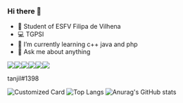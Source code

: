 
### Hi there 👋
- 🏢 Student of ESFV Filipa de Vilhena
- 💻 TGPSI
- 🌱 I’m currently learning c++ java and php
- 💬 Ask me about anything  


<img src="https://img.shields.io/badge/Discord-7289DA?style=for-the-badge&logo=discord&logoColor=white"/><img src="https://img.shields.io/badge/Instagram-E4405F?style=for-the-badge&logo=instagram&logoColor=white" href="https://instagram.com/tanjil_kh"/><img src="https://img.shields.io/badge/YouTube-FF0000?style=for-the-badge&logo=youtube&logoColor=white" href="https://www.youtube.com/channel/UC4YrOpOprVmX7aVwHm6Q3TQ"/><img src="https://img.shields.io/badge/Steam-000000?style=for-the-badge&logo=steam&logoColor=white" href="https://steamcommunity.com/id/tanjil/"/><img src="https://img.shields.io/badge/Counter_Strike-000000?style=for-the-badge&logo=counter-strike&logoColor=white"/><img src="https://img.shields.io/badge/Spotify-1ED760?&style=for-the-badge&logo=spotify&logoColor=white" href="https://open.spotify.com/user/r1fsm8bhowed55sxsw1qceiii"/>



tanjil#1398

![Customized Card](https://github-readme-stats.vercel.app/api/pin?username=tanjilk&repo=khanSite&title_color=fff&icon_color=f9f9f9&text_color=9f9f9f&bg_color=151515)
![Top Langs](https://github-readme-stats.vercel.app/api/top-langs/?username=tanjilk&layout=compact&theme=dark)
![Anurag's GitHub stats](https://github-readme-stats.vercel.app/api?username=tanjilk&show_icons=true&theme=radical)


